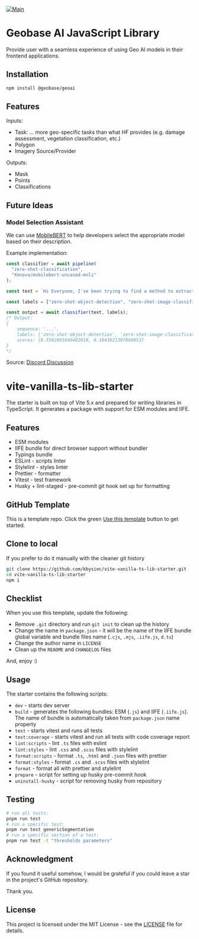 [![Main](https://github.com/decision-labs/geobase-ai.js/actions/workflows/main.yml/badge.svg)](https://github.com/decision-labs/geobase-ai.js/actions/workflows/main.yml)

# Geobase AI JavaScript Library

Provide user with a seamless experience of using Geo AI models in their frontend applications.

## Installation

```bash
npm install @geobase/geoai
```

## Features

Inputs:

- Task: ... more geo-specific tasks than what HF provides (e.g. damage assessment, vegetation classification, etc.)
- Polygon
- Imagery Source/Provider

Outputs:

- Mask
- Points
- Classifications

## Future Ideas

### Model Selection Assistant

We can use [MobileBERT](https://huggingface.co/Xenova/mobilebert-uncased-mnli) to help developers select the appropriate model based on their description.

Example implementation:

```javascript
const classifier = await pipeline(
  "zero-shot-classification",
  "Xenova/mobilebert-uncased-mnli"
);

const text = `Hi Everyone, I've been trying to find a method to extract points from a WMS server the background is transparent and the only thing on server is the points in raster the WFS server is returning nothing but errors if there are tools or pre existing scripts where i can achieve this please let me know it would be greatly appreciated.`;

const labels = ["zero-shot-object-detection", "zero-shot-image-classification"];

const output = await classifier(text, labels);
/* Output:
{
    sequence: '...',
    labels: ['zero-shot-object-detection', 'zero-shot-image-classification'],
    scores: [0.5562091040482018, 0.1843621307860853]
}
*/
```

Source: [Discord Discussion](https://discord.com/channels/769917190182404127/1326839223331852319/1326839223331852319)

# vite-vanilla-ts-lib-starter

The starter is built on top of Vite 5.x and prepared for writing libraries in TypeScript. It generates a package with support for ESM modules and IIFE.

## Features

- ESM modules
- IIFE bundle for direct browser support without bundler
- Typings bundle
- ESLint - scripts linter
- Stylelint - styles linter
- Prettier - formatter
- Vitest - test framework
- Husky + lint-staged - pre-commit git hook set up for formatting

## GitHub Template

This is a template repo. Click the green [Use this template](https://github.com/kbysiec/vite-vanilla-ts-lib-starter/generate) button to get started.

## Clone to local

If you prefer to do it manually with the cleaner git history

```bash
git clone https://github.com/kbysiec/vite-vanilla-ts-lib-starter.git
cd vite-vanilla-ts-lib-starter
npm i
```

## Checklist

When you use this template, update the following:

- Remove `.git` directory and run `git init` to clean up the history
- Change the name in `package.json` - it will be the name of the IIFE bundle global variable and bundle files name (`.cjs`, `.mjs`, `.iife.js`, `d.ts`)
- Change the author name in `LICENSE`
- Clean up the `README` and `CHANGELOG` files

And, enjoy :)

## Usage

The starter contains the following scripts:

- `dev` - starts dev server
- `build` - generates the following bundles: ESM (`.js`) and IIFE (`.iife.js`). The name of bundle is automatically taken from `package.json` name property
- `test` - starts vitest and runs all tests
- `test:coverage` - starts vitest and run all tests with code coverage report
- `lint:scripts` - lint `.ts` files with eslint
- `lint:styles` - lint `.css` and `.scss` files with stylelint
- `format:scripts` - format `.ts`, `.html` and `.json` files with prettier
- `format:styles` - format `.cs` and `.scss` files with stylelint
- `format` - format all with prettier and stylelint
- `prepare` - script for setting up husky pre-commit hook
- `uninstall-husky` - script for removing husky from repository

## Testing

```bash
# run all tests:
pnpm run test
# run a specific test:
pnpm run test genericSegmentation
# run a specific section of a test:
pnpm run test -t "thresholds parameters"
```

## Acknowledgment

If you found it useful somehow, I would be grateful if you could leave a star in the project's GitHub repository.

Thank you.

## License

This project is licensed under the MIT License - see the [LICENSE](LICENSE) file for details.